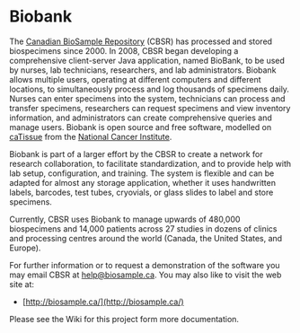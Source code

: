 # Biobank

The [Canadian BioSample Repository](http://biosample.ca) (CBSR) has
processed and stored biospecimens since 2000. In 2008, CBSR began
developing a comprehensive client-server Java application, named
BioBank, to be used by nurses, lab technicians, researchers, and lab
administrators. Biobank allows multiple users, operating at different
computers and different locations, to simultaneously process and log
thousands of specimens daily. Nurses can enter specimens into the
system, technicians can process and transfer specimens, researchers
can request specimens and view inventory information, and
administrators can create comprehensive queries and manage users.
Biobank is open source and free software, modelled on
[caTissue](http://cbmi.wustl.edu/html/caTissue.html) from the
[National Cancer Institute](http://www.cancer.gov/).

Biobank is part of a larger effort by the CBSR to create a network for
research collaboration, to facilitate standardization, and to provide
help with lab setup, configuration, and training. The system is
flexible and can be adapted for almost any storage application,
whether it uses handwritten labels, barcodes, test tubes, cryovials,
or glass slides to label and store specimens.

Currently, CBSR uses Biobank to manage upwards of 480,000 biospecimens
and 14,000 patients across 27 studies in dozens of clinics and
processing centres around the world (Canada, the United States, and
Europe).

For further information or to request a demonstration of the software
you may email CBSR at <help@biosample.ca>. You may also like to visit
the web site at:

* [http://biosample.ca/](http://biosample.ca/)

Please see the Wiki for this project form more documentation.
